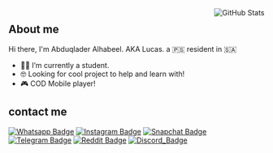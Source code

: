 <img src="https://github-readme-stats.vercel.app/api?username=l3op&count_private=true&show_icons=true&theme=dark&bg_color=ffffff00&hide_border=true" alt="GitHub Stats" align="right" />

## About me
Hi there, I'm Abduqlader Alhabeel. AKA Lucas. a :palestinian_territories: resident in :saudi_arabia: 

- :student: I’m currently a student.
- :nerd_face: Looking for cool project to help and learn with!
- :video_game: COD Mobile player!


## contact me 
[![Whatsapp Badge](https://badges.aleen42.com/src/whatsapp.svg)](https://wa.me/966596896980)
[![Instagram Badge](https://badges.aleen42.com/src/instagram.svg)](https://instagram.com/l3op) 
[![Snapchat Badge](https://badges.aleen42.com/src/snapchat.svg)](https://snapchat.com/add/il3op)
[![Telegram Badge](https://badges.aleen42.com/src/telegram.svg)](https://t.me/s/il3op) 
[![Reddit Badge](https://badges.aleen42.com/src/reddit.svg)](https://reddit.com/u/l3op)
[![Discord_Badge](https://badges.aleen42.com/src/discord.svg)](https://discordapp.com/users/226101430216425473/)
